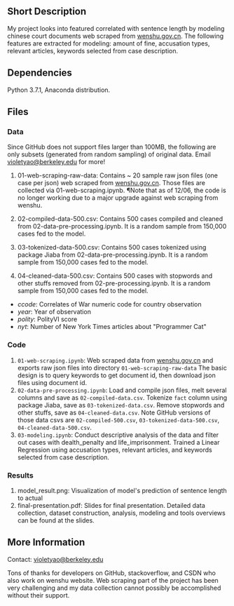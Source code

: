 ## Short Description

My project looks into featured correlated with sentence length by modeling chinese court documents web scraped from [wenshu.gov.cn](http://wenshu.court.gov.cn/). The following features are extracted for modeling: amount of fine, accusation types, relevant articles, keywords selected from case description.

## Dependencies

Python 3.7.1, Anaconda distribution.


## Files

### Data
Since GitHub does not support files larger than 100MB, the following are only subsets (generated from random sampling) of original data. Email violetyao@berkeley.edu for more!

1. 01-web-scraping-raw-data: Contains ~ 20 sample raw json files (one case per json) web scraped from [wenshu.gov.cn](http://wenshu.court.gov.cn/). Those files are collected via 01-web-scraping.ipynb. ¶Note that as of 12/06, the code is no longer working due to a major upgrade against web scraping from wenshu.

2. 02-compiled-data-500.csv: Contains 500 cases compiled and cleaned from 02-data-pre-processing.ipynb. It is a random sample from 150,000 cases fed to the model.

3. 03-tokenized-data-500.csv: Contains 500 cases tokenized using package Jiaba from 02-data-pre-processing.ipynb. It is a random sample from 150,000 cases fed to the model.

4. 04-cleaned-data-500.csv: Contains 500 cases with stopwords and other stuffs removed from 02-pre-processing.ipynb. It is a random sample from 150,000 cases fed to the model.
  - *ccode*: Correlates of War numeric code for country observation
  - *year*: Year of observation
  - *polity*: PolityVI score
  - *nyt*: Number of New York Times articles about "Programmer Cat"

### Code

1. `01-web-scraping.ipynb`: Web scraped data from [wenshu.gov.cn](http://wenshu.court.gov.cn/) and exports raw json files into directory `01-web-scraping-raw-data` The basic design is to query keywords to get document id, then download json files using document id.
2. `02-data-pre-processing.ipynb`: Load and compile json files, melt several columns and save as `02-compiled-data.csv`. Tokenize `fact` column using package Jiaba, save as `03-tokenized-data.csv`. Remove stopwords and other stuffs, save as `04-cleaned-data.csv`. Note GitHub versions of those data csvs are `02-compiled-500.csv`, `03-tokenized-data-500.csv`, `04-cleaned-data-500.csv`.
2. `03-modeling.ipynb`: Conduct descriptive analysis of the data and filter out cases with dealth_penalty and life_imprisonment. Trained a Linear Regression using accusation types, relevant articles, and keywords selected from case description.

### Results

1. model_result.png: Visualization of model's prediction of sentence length to actual
2. final-presentation.pdf: Slides for final presentation. Detailed data collection, dataset construction, analysis, modeling and tools overviews can be found at the slides.

## More Information

Contact: violetyao@berkeley.edu

Tons of thanks for developers on GitHub, stackoverflow, and CSDN who also work on wenshu website. Web scraping part of the project has been very challenging and my data collection cannot possibly be accomplished without their support.
